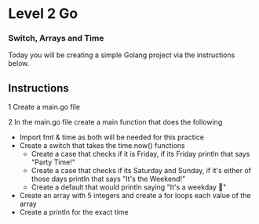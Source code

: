 # Level 2 Go

### Switch, Arrays and Time

Today you will be creating a simple Golang project via the instructions below.

## Instructions

1 Create a main.go file 

2 In the main.go file create a main function that does the following
- Import fmt & time as both will be needed for this practice
- Create a switch that takes the time.now() functions
  - Create a case that checks if it is Friday, if its Friday println that says "Party Time!" 
  - Create a case that checks if its Saturday and Sunday, if it's either of those days println that says "It's the Weekend!"
  - Create a default that would println saying "It's a weekday 🥲"
- Create an array with 5 integers and create a for loops each value of the array
- Create a println for the exact time
